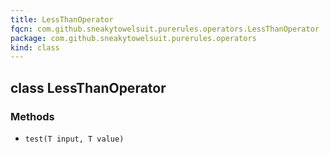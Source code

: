 ```yaml
---
title: LessThanOperator
fqcn: com.github.sneakytowelsuit.purerules.operators.LessThanOperator
package: com.github.sneakytowelsuit.purerules.operators
kind: class
---
```


## class LessThanOperator

### Methods

- `test(T input, T value)`
